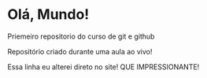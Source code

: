 # Olá, Mundo!
 Priemeiro repositorio do curso de git e github

Repositório criado durante uma aula ao vivo! 

Essa linha eu alterei direto no site! QUE IMPRESSIONANTE!
